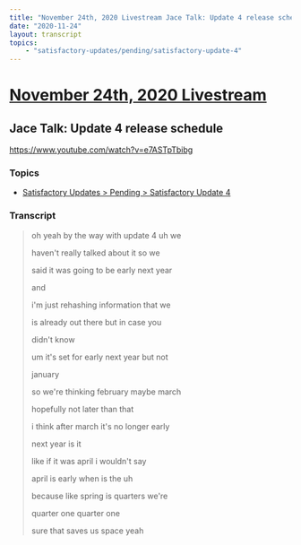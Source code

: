 ```yaml
---
title: "November 24th, 2020 Livestream Jace Talk: Update 4 release schedule"
date: "2020-11-24"
layout: transcript
topics:
    - "satisfactory-updates/pending/satisfactory-update-4"
---
```

# [November 24th, 2020 Livestream](../2020-11-24.md)
## Jace Talk: Update 4 release schedule
https://www.youtube.com/watch?v=e7ASTpTbibg

### Topics
* [Satisfactory Updates > Pending > Satisfactory Update 4](../topics/satisfactory-updates/pending/satisfactory-update-4.md)

### Transcript

> oh yeah by the way with update 4 uh we
>
> haven't really talked about it so we
>
> said it was going to be early next year
>
> and
>
> i'm just rehashing information that we
>
> is already out there but in case you
>
> didn't know
>
> um it's set for early next year but not
>
> january
>
> so we're thinking february maybe march
>
> hopefully not later than that
>
> i think after march it's no longer early
>
> next year is it
>
> like if it was april i wouldn't say
>
> april is early when is the uh
>
> because like spring is quarters we're
>
> quarter one quarter one
>
> sure that saves us space yeah
>
